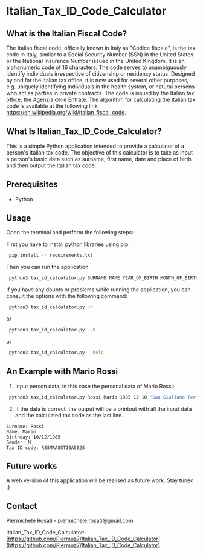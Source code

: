 # Italian_Tax_ID_Code_Calculator

## What is the Italian Fiscal Code?
The Italian fiscal code, officially known in Italy as "Codice fiscale", is the tax code in Italy, similar to a Social Security Number (SSN) in the United States or the National Insurance Number issued in the United Kingdom. It is an alphanumeric code of 16 characters. The code serves to unambiguously identify individuals irrespective of citizenship or residency status. Designed by and for the Italian tax office, it is now used for several other purposes, e.g. uniquely identifying individuals in the health system, or natural persons who act as parties in private contracts. The code is issued by the Italian tax office, the Agenzia delle Entrate.
The algorithm for calculating the Italian tax code is available at the following link https://en.wikipedia.org/wiki/Italian_fiscal_code.
## What Is Italian_Tax_ID_Code_Calculator?
This is a simple Python application intended to provide a calculator of a person's Italian tax code. The objective of this calculator is to take as input a person's basic data such as surname, first name, date and place of birth and then output the Italian tax code.

## Prerequisites
- Python

## Usage
Open the terminal and perform the following steps:

First you have to install python libraries using pip:
```bash
 pip install -r requirements.txt
```
Then you can run the application:
```bash
 python3 tax_id_calculator.py SURNAME NAME YEAR_OF_BIRTH MONTH_OF_BIRTH DAY_OF_BIRTH PLACE_OF_BIRTH GENDER
```
If you have any doubts or problems while running the application, you can consult the options with the following command:
```bash
 python3 tax_id_calculator.py -h
```
or
```bash
 python3 tax_id_calculator.py --h
```
or
```bash
 python3 tax_id_calculator.py --help
```

## An Example with Mario Rossi

1. Input person data, in this case the personal data of Mario Rossi:
```bash
 python3 tax_id_calculator.py Rossi Mario 1985 12 10 "San Giuliano Terme" M
```
2. If the data is correct, the output will be a printout with all the input data and the calculated tax code as the last line. 
```
Surname: Rossi
Name: Mario
Birthday: 10/12/1985
Gender: M
Tax ID code: RSSMRA85T10A562S
```

## Future works
A web version of this application will be realised as future work.
Stay tuned ;)

## Contact

Piermichele Rosati - piermichele.rosati@gmail.com

Italian_Tax_ID_Code_Calculator: [https://github.com/Piermuz7/Italian_Tax_ID_Code_Calculator](https://github.com/Piermuz7/Italian_Tax_ID_Code_Calculator)
